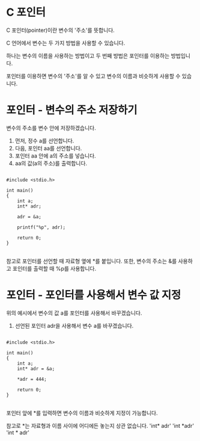 # C 포인터
C 포인터(pointer)이란 변수의 '주소'를 뜻합니다.

C 언어에서 변수는 두 가지 방법을 사용할 수 있습니다.

하나는 변수의 이름을 사용하는 방법이고 두 번째 방법은 포인터를 이용하는 방법입니다.

포인터를 이용하면 변수의 '주소'를 알 수 있고 변수의 이름과 비슷하게 사용할 수 있습니다.

# 포인터 - 변수의 주소 저장하기
변수의 주소를 변수 안에 저장하겠습니다.

1. 먼저, 정수 a를 선언합니다.
2. 다음, 포인터 aa를 선언합니다.
3. 포인터 aa 안에 a의 주소를 넣습니다.
4. aa의 값(a의 주소)를 출력합니다.

<pre>
<code>
#include &lt;stdio.h>

int main()
{
	int a;
	int* adr;

	adr = &a;

	printf("%p", adr);

	return 0;
}
</code>
</pre>

참고로 포인터를 선언할 때 자료형 옆에 *를 붙입니다. 또한, 변수의 주소는 &를 사용하고 포인터를 출력할 때 %p를 사용합니다.

# 포인터 - 포인터를 사용해서 변수 값 지정
위의 예시에서 변수의 값 a를 포인터를 사용해서 바꾸겠습니다.

1. 선언된 포인터 adr을 사용해서 변수 a를 바꾸겠습니다.

<pre>
<code>
#include &lt;stdio.h>

int main()
{
	int a;
	int* adr = &a;

	*adr = 444;

	return 0;
}
</code>
</pre>

포인터 앞에 *를 입력하면 변수의 이름과 비슷하게 지정이 가능합니다.

참고로 *는 자료형과 이름 사이에 어디에든 놓는지 상관 없습니다. 'int\* adr' 'int \*adr' 'int \* adr'
